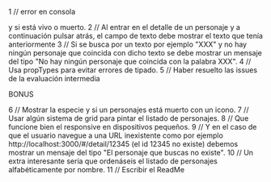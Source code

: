 1 // error en consola

y si está vivo o muerto.
2 // Al entrar en el detalle de un personaje y a continuación pulsar atrás, el campo de texto debe mostrar el
texto que tenía anteriormente
3 // Si se busca por un texto por ejemplo "XXX" y no hay ningún personaje que coincida con dicho texto se
debe mostrar un mensaje del tipo "No hay ningún personaje que coincida con la palabra XXX".
4 // Usa propTypes para evitar errores de tipado.
5 // Haber resuelto las issues de la evaluación intermedia

BONUS

6 // Mostrar la especie y si un personajes está muerto con un icono.
7 // Usar algún sistema de grid para pintar el listado de personajes.
8 // Que funcione bien el responsive en dispositivos pequeños.
9 // Y en el caso de que el usuario navegue a una URL inexistente como por ejemplo
http://localhost:3000/#/detail/12345 (el id 12345 no existe) debemos mostrar un mensaje del
tipo "El personaje que buscas no existe".
10 // Un extra interesante sería que ordenáseis el listado de personajes alfabéticamente por nombre.
11 // Escribir el ReadMe
